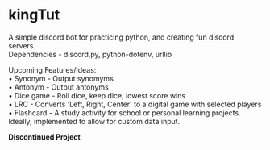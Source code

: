 # kingTut
A simple discord bot for practicing python, and creating fun discord servers.  
Dependencies - discord.py, python-dotenv, urllib
  
Upcoming Features/Ideas:  
• Synonym - Output synomyms  
• Antonym - Output antonyms  
• Dice game - Roll dice, keep dice, lowest score wins  
• LRC - Converts 'Left, Right, Center' to a digital game with selected players  
• Flashcard - A study activity for school or personal learning projects. Ideally, implemented to allow for custom data input.  

****Discontinued Project****

